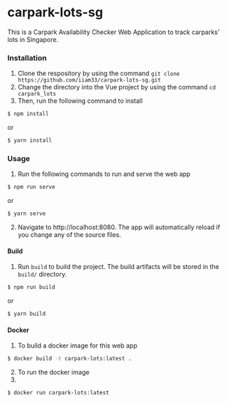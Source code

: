 # carpark-lots-sg

This is a Carpark Availability Checker Web Application to track carparks' lots in Singapore. 

### Installation
1. Clone the respository by using the command ```git clone https://github.com/iiam33/carpark-lots-sg.git```
2. Change the directory into the Vue project by using the command ```cd carpark_lots```
3. Then, run the following command to install 
 
``` bash
$ npm install
```

or

``` bash
$ yarn install
```
### Usage
1. Run the following commands to run and serve the web app

``` bash
$ npm run serve
```

or 

``` bash
$ yarn serve
```
2. Navigate to http://localhost:8080. The app will automatically reload if you change any of the source files.

#### Build

1. Run `build` to build the project. The build artifacts will be stored in the `build/` directory.

```bash
$ npm run build
```

or

```bash
$ yarn build
```

#### Docker
1. To build a docker image for this web app

```bash
$ docker build -t carpark-lots:latest .
```

2. To run the docker image
3. 
```bash
$ docker run carpark-lots:latest
```

